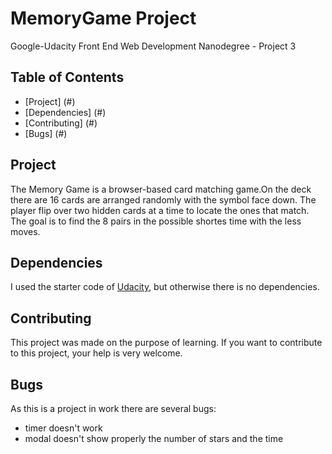 # MemoryGame Project
Google-Udacity  Front End Web Development Nanodegree - Project 3

## Table of Contents
  
* [Project] (#<Project>)
* [Dependencies] (#<Dependencies>)
* [Contributing] (#<Contributing>)
* [Bugs] (#<Bugs>)


## Project
The Memory Game is a browser-based card matching game.On the deck there are 16 cards are arranged randomly with the symbol face down. 
The player  flip over two hidden cards at a time to locate the ones that match.
The goal is to find the 8 pairs in the possible shortes time with the less moves.

## Dependencies
I used the starter code of [Udacity](https://github.com/udacity/fend-project-memory-game), but otherwise there is no dependencies.

## Contributing

This project was made on the purpose of learning. If you want to contribute to this project, your help is very welcome. 

## Bugs
As this is a project in work there are several bugs:
* timer doesn't work
* modal doesn't show properly the number of stars and the time

